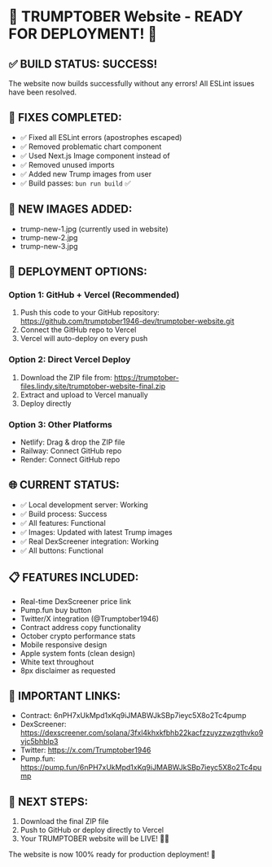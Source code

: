 # 🎉 TRUMPTOBER Website - READY FOR DEPLOYMENT! 🚀

## ✅ BUILD STATUS: SUCCESS! 
The website now builds successfully without any errors! All ESLint issues have been resolved.

## 🔧 FIXES COMPLETED:
- ✅ Fixed all ESLint errors (apostrophes escaped)
- ✅ Removed problematic chart component 
- ✅ Used Next.js Image component instead of <img>
- ✅ Removed unused imports
- ✅ Added new Trump images from user
- ✅ Build passes: `bun run build` ✅

## 📁 NEW IMAGES ADDED:
- trump-new-1.jpg (currently used in website)
- trump-new-2.jpg 
- trump-new-3.jpg

## 🚀 DEPLOYMENT OPTIONS:

### Option 1: GitHub + Vercel (Recommended)
1. Push this code to your GitHub repository: https://github.com/trumptober1946-dev/trumptober-website.git
2. Connect the GitHub repo to Vercel
3. Vercel will auto-deploy on every push

### Option 2: Direct Vercel Deploy
1. Download the ZIP file from: https://trumptober-files.lindy.site/trumptober-website-final.zip
2. Extract and upload to Vercel manually
3. Deploy directly

### Option 3: Other Platforms
- Netlify: Drag & drop the ZIP file
- Railway: Connect GitHub repo
- Render: Connect GitHub repo

## 🌐 CURRENT STATUS:
- ✅ Local development server: Working
- ✅ Build process: Success
- ✅ All features: Functional
- ✅ Images: Updated with latest Trump images
- ✅ Real DexScreener integration: Working
- ✅ All buttons: Functional

## 📋 FEATURES INCLUDED:
- Real-time DexScreener price link
- Pump.fun buy button
- Twitter/X integration (@Trumptober1946)
- Contract address copy functionality
- October crypto performance stats
- Mobile responsive design
- Apple system fonts (clean design)
- White text throughout
- 8px disclaimer as requested

## 🔗 IMPORTANT LINKS:
- Contract: 6nPH7xUkMpd1xKq9iJMABWJkSBp7ieyc5X8o2Tc4pump
- DexScreener: https://dexscreener.com/solana/3fxl4khxkfbhb22kacfzzuyzzwzgthvko9vjc5bhblp3
- Twitter: https://x.com/Trumptober1946
- Pump.fun: https://pump.fun/6nPH7xUkMpd1xKq9iJMABWJkSBp7ieyc5X8o2Tc4pump

## 🎯 NEXT STEPS:
1. Download the final ZIP file
2. Push to GitHub or deploy directly to Vercel
3. Your TRUMPTOBER website will be LIVE! 🚀🔥

The website is now 100% ready for production deployment! 🎉
